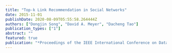```yaml
---
title: "Top-k Link Recommendation in Social Networks"
date: 2015-11-01
publishDate: 2020-08-09T05:55:58.264444Z
authors: ["Dongjin Song", "David A. Meyer", "Dacheng Tao"]
publication_types: ["1"]
abstract: ""
featured: true
publication: "*Proceedings of the IEEE International Conference on Data Mining (ICDM)*"
---
```

